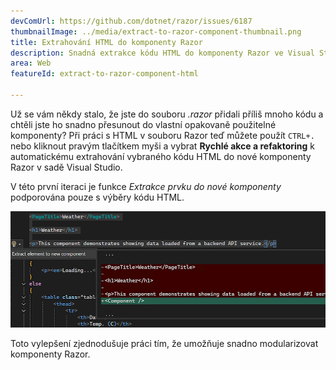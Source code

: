 ```yaml
---
devComUrl: https://github.com/dotnet/razor/issues/6187
thumbnailImage: ../media/extract-to-razor-component-thumbnail.png
title: Extrahování HTML do komponenty Razor
description: Snadná extrakce kódu HTML do komponenty Razor ve Visual Studiu pomocí akce kódu.
area: Web
featureId: extract-to-razor-component-html

---
```



Už se vám někdy stalo, že jste do souboru *.razor* přidali příliš mnoho kódu a chtěli jste ho snadno přesunout do vlastní opakovaně použitelné komponenty? Při práci s HTML v souboru Razor teď můžete použít `CTRL+.` nebo kliknout pravým tlačítkem myši a vybrat **Rychlé akce a refaktoring** k automatickému extrahování vybraného kódu HTML do nové komponenty Razor v sadě Visual Studio.

V této první iteraci je funkce *Extrakce prvku do nové komponenty* podporována pouze s výběry kódu HTML. 

![Příklad extrahování kódu HTML do nové komponenty Razor](../media/extract-to-razor-component.png)

Toto vylepšení zjednodušuje práci tím, že umožňuje snadno modularizovat komponenty Razor.
